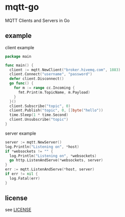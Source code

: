 # mqtt-go

MQTT Clients and Servers in Go

## example

client example

```go
package main

func main() {
  client := mqtt.NewClient("broker.hivemq.com", 1883)
  client.Connect("username", "password")
  defer client.Disconnect()
  go func() {
    for m := range cc.Incoming {
      fmt.Print(m.TopicName, m.Payload)
    }
  }()
  client.Subscribe("topic", 0)
  client.Publish("topic", 0, []byte("hello"))
  time.Sleep(1 * time.Second)
  client.Unsubscribe("topic")
}
```

server example

```go
server := mqtt.NewServer()
log.Println("Listening on", *host)
if *websockets != "" {
  log.Println("Listening on", *websockets)
  go http.ListenAndServe(*websockets, server)
}
err := mqtt.ListenAndServe(*host, server)
if err != nil {
  log.Fatal(err)
}
```

## license

see [LICENSE](LICENSE)
